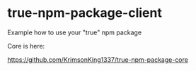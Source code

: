 # true-npm-package-client
Example how to use your "true" npm package

Core is here:

https://github.com/KrimsonKing1337/true-npm-package-core
